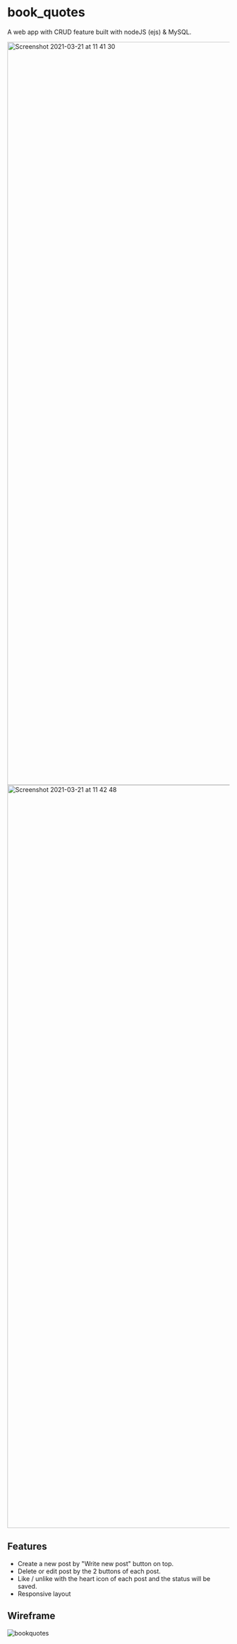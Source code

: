 # book_quotes
A web app with CRUD feature built with nodeJS (ejs) & MySQL. 

<img width="1680" alt="Screenshot 2021-03-21 at 11 41 30" src="https://user-images.githubusercontent.com/62843726/111903526-9d7ec800-8a3a-11eb-9038-dee43e0bd263.png">
<img width="1680" alt="Screenshot 2021-03-21 at 11 42 48" src="https://user-images.githubusercontent.com/62843726/111903522-98217d80-8a3a-11eb-8381-2565d6e5320c.png">


## Features

- Create a new post by "Write new post" button on top.
- Delete or edit post by the 2 buttons of each post.
- Like / unlike with the heart icon of each post and the status will be saved.
- Responsive layout


## Wireframe

![bookquotes](https://user-images.githubusercontent.com/62843726/111903778-c784ba00-8a3b-11eb-89ed-c2a291e7a098.png)
